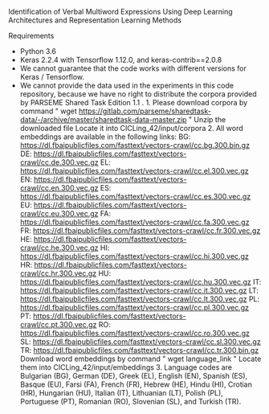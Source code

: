 Identification of Verbal Multiword Expressions Using Deep Learning Architectures and Representation Learning Methods

Requirements
- Python 3.6
- Keras 2.2.4 with Tensorflow 1.12.0, and keras-contrib==2.0.8
- We cannot guarantee that the code works with different versions for Keras / Tensorflow.
- We cannot provide the data used in the experiments in this code repository, because we have no right to distribute the corpora provided by PARSEME Shared Task Edition 1.1 .
       1. Please download corpora by command " wget https://gitlab.com/parseme/sharedtask-data/-/archive/master/sharedtask-data-master.zip "
          Unzip the downloaded file
          Locate it into CICLing_42/input/corpora
       2. All word embeddings are available in the following links:
            BG: https://dl.fbaipublicfiles.com/fasttext/vectors-crawl/cc.bg.300.bin.gz
            DE: https://dl.fbaipublicfiles.com/fasttext/vectors-crawl/cc.de.300.vec.gz
            EL: https://dl.fbaipublicfiles.com/fasttext/vectors-crawl/cc.el.300.vec.gz
            EN: https://dl.fbaipublicfiles.com/fasttext/vectors-crawl/cc.en.300.vec.gz
            ES: https://dl.fbaipublicfiles.com/fasttext/vectors-crawl/cc.es.300.vec.gz
            EU: https://dl.fbaipublicfiles.com/fasttext/vectors-crawl/cc.eu.300.vec.gz
            FA: https://dl.fbaipublicfiles.com/fasttext/vectors-crawl/cc.fa.300.vec.gz
            FR: https://dl.fbaipublicfiles.com/fasttext/vectors-crawl/cc.fr.300.vec.gz
            HE: https://dl.fbaipublicfiles.com/fasttext/vectors-crawl/cc.he.300.vec.gz
            HI: https://dl.fbaipublicfiles.com/fasttext/vectors-crawl/cc.hi.300.vec.gz
            HR: https://dl.fbaipublicfiles.com/fasttext/vectors-crawl/cc.hr.300.vec.gz
            HU: https://dl.fbaipublicfiles.com/fasttext/vectors-crawl/cc.hu.300.vec.gz
            IT: https://dl.fbaipublicfiles.com/fasttext/vectors-crawl/cc.it.300.vec.gz
            LT: https://dl.fbaipublicfiles.com/fasttext/vectors-crawl/cc.lt.300.vec.gz
            PL: https://dl.fbaipublicfiles.com/fasttext/vectors-crawl/cc.pl.300.vec.gz
            PT: https://dl.fbaipublicfiles.com/fasttext/vectors-crawl/cc.pt.300.vec.gz
            RO: https://dl.fbaipublicfiles.com/fasttext/vectors-crawl/cc.ro.300.vec.gz
            SL: https://dl.fbaipublicfiles.com/fasttext/vectors-crawl/cc.sl.300.vec.gz
            TR: https://dl.fbaipublicfiles.com/fasttext/vectors-crawl/cc.tr.300.bin.gz
          Download word embeddings by command " wget language_link "
          Locate them into CICLing_42/input/embeddings
       3. Language codes are Bulgarian (BG), German (DE), Greek (EL), English (EN), Spanish (ES), Basque (EU), Farsi (FA), French (FR),
          Hebrew (HE), Hindu (HI), Crotian (HR), Hungarian (HU), Italian (IT), Lithuanian (LT),
           Polish (PL), Portuguese (PT), Romanian (RO), Slovenian (SL), and Turkish (TR).

